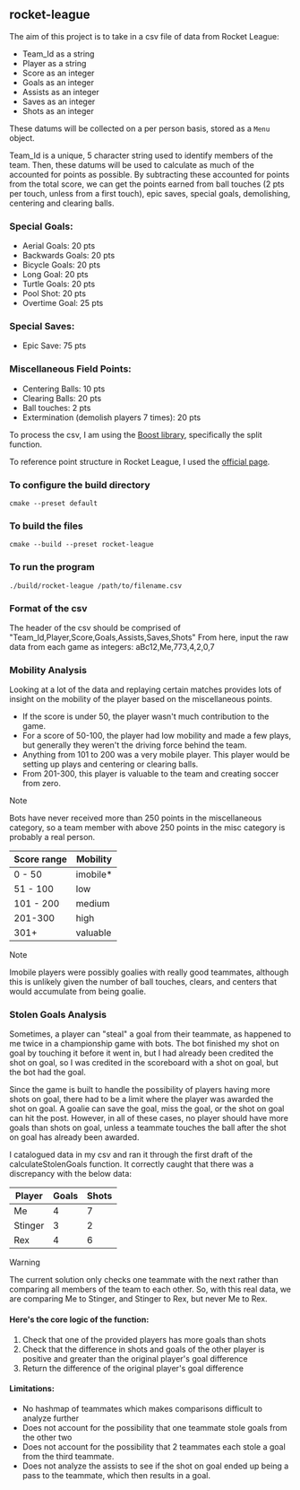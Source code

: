 ## rocket-league

The aim of this project is to take in a csv file of data from Rocket League:
- Team_Id as a string
- Player as a string
- Score as an integer
- Goals as an integer
- Assists as an integer
- Saves as an integer
- Shots as an integer

These datums will be collected on a per person basis, stored as a `Menu` object.

Team_Id is a unique, 5 character string used to identify members of the team.
Then, these datums will be used to calculate as much of the accounted for points as possible.
By subtracting these accounted for points from the total score, we can get the points earned
from ball touches (2 pts per touch, unless from a first touch), epic saves, special goals, demolishing,
centering and clearing balls.

### Special Goals:
- Aerial Goals: 20 pts
- Backwards Goals: 20 pts
- Bicycle Goals: 20 pts
- Long Goal: 20 pts
- Turtle Goals: 20 pts
- Pool Shot: 20 pts
- Overtime Goal: 25 pts

### Special Saves:
- Epic Save: 75 pts

### Miscellaneous Field Points:
- Centering Balls: 10 pts
- Clearing Balls: 20 pts
- Ball touches: 2 pts
- Extermination (demolish players 7 times): 20 pts

To process the csv, I am using the [Boost library](https://www.boost.org/doc/libs/1_50_0/doc/html/string_algo/usage.html#id3207193), specifically the split function.

To reference point structure in Rocket League, I used the [official page](https://rocketleague.fandom.com/wiki/Points).

### To configure the build directory
```shell
cmake --preset default
```

### To build the files
```shell
cmake --build --preset rocket-league
```

### To run the program
```shell
./build/rocket-league /path/to/filename.csv
```

### Format of the csv
The header of the csv should be comprised of "Team_Id,Player,Score,Goals,Assists,Saves,Shots"
From here, input the raw data from each game as integers:
aBc12,Me,773,4,2,0,7

### Mobility Analysis
Looking at a lot of the data and replaying certain matches provides lots of insight on the mobility of the player based on the miscellaneous points.

- If the score is under 50, the player wasn't much contribution to the game.
- For a score of 50-100, the player had low mobility and made a few plays, but generally they weren't the driving force behind the team.
- Anything from 101 to 200 was a very mobile player. This player would be setting up plays and centering or clearing balls.
- From 201-300, this player is valuable to the team and creating soccer from zero. 

> [!NOTE]
> Bots have never received more than 250 points in the miscellaneous category, so a team member with above 250 points in the misc category is probably a real person.


| Score range |       Mobility      |
| ----------- | ------------------- |
|   0 - 50    |       imobile*      |
|  51 - 100   |         low         |
|  101 - 200  |        medium       |
|  201-300    |         high        |
|    301+     |       valuable      |

> [!NOTE]
> Imobile players were possibly goalies with really good teammates, although this is unlikely given the number of ball touches, clears, and centers that would accumulate from being goalie.

### Stolen Goals Analysis
Sometimes, a player can "steal" a goal from their teammate, as happened to me twice in a championship game with bots. The bot finished my shot on goal by touching it before it went in, but I had already been credited the shot on goal, so I was credited in the scoreboard with a shot on goal, but the bot had the goal. 

Since the game is built to handle the possibility of players having more shots on goal, there had to be a limit where the player was awarded the shot on goal. A goalie can save the goal, miss the goal, or the shot on goal can hit the post. However, in all of these cases, no player should have more goals than shots on goal, unless a teammate touches the ball after the shot on goal has already been awarded.

I catalogued data in my csv and ran it through the first draft of the calculateStolenGoals function. It correctly caught that there was a discrepancy with the below data:

|   Player  |   Goals   |   Shots   |
| --------- | --------- | --------- |
|   Me      |   4       |   7       |
|   Stinger |   3       |   2       |
|   Rex     |   4       |   6       |

> [!WARNING]
> The current solution only checks one teammate with the next rather than comparing all members of the team to each other.
> So, with this real data, we are comparing Me to Stinger, and Stinger to Rex, but never Me to Rex.

#### Here's the core logic of the function:
1. Check that one of the provided players has more goals than shots
2. Check that the difference in shots and goals of the other player is positive and greater than the original player's goal difference
3. Return the difference of the original player's goal difference

#### Limitations:
- No hashmap of teammates which makes comparisons difficult to analyze further
- Does not account for the possibility that one teammate stole goals from the other two
- Does not account for the possibility that 2 teammates each stole a goal from the third teammate.
- Does not analyze the assists to see if the shot on goal ended up being a pass to the teammate, which then results in a goal.